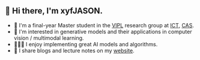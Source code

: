 ## 👋 Hi there, I'm xyfJASON.

 - 🌱 I'm a final-year Master student in the [VIPL](http://vipl.ict.ac.cn/en) research group at [ICT](http://www.ict.ac.cn/), [CAS](https://english.cas.cn/).
 - 🎨 I'm interested in generative models and their applications in computer vision / multimodal learning.
 - 👨🏻‍💻 I enjoy implementing great AI models and algorithms.
 - 📝 I share blogs and lecture notes on my [website](https://xyfjason.top).
